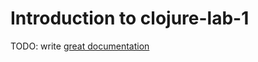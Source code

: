 # Introduction to clojure-lab-1

TODO: write [great documentation](http://jacobian.org/writing/what-to-write/)
